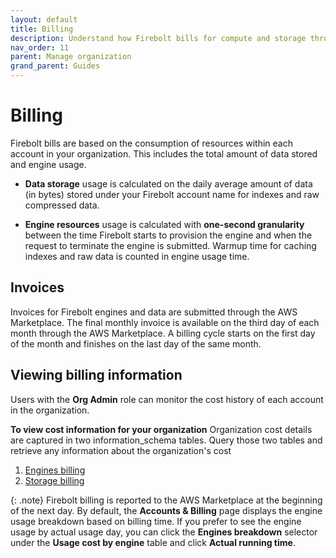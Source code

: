 ```yaml
---
layout: default
title: Billing
description: Understand how Firebolt bills for compute and storage through the AWS Marketplace and your AWS account.
nav_order: 11
parent: Manage organization
grand_parent: Guides
---
```


# Billing

Firebolt bills are based on the consumption of resources within each account in your organization. This includes the total amount of data stored and engine usage.

* **Data storage** usage is calculated on the daily average amount of data (in bytes) stored under your Firebolt account name for indexes and raw compressed data.

* **Engine resources** usage is calculated with **one-second granularity** between the time Firebolt starts to provision the engine and when the request to terminate the engine is submitted. Warmup time for caching indexes and raw data is counted in engine usage time.

## Invoices

Invoices for Firebolt engines and data are submitted through the AWS Marketplace. The final monthly invoice is available on the third day of each month through the AWS Marketplace. A billing cycle starts on the first day of the month and finishes on the last day of the same month.

## Viewing billing information

Users with the **Org Admin** role can monitor the cost history of each account in the organization.

**To view cost information for your organization**
Organization cost details are captured in two information_schema tables. Query those two tables and retrieve any information about the organization's cost   
1) [Engines billing](../../sql_reference/information-schema/engines-billing.md)
2) [Storage billing](../../sql_reference/information-schema/storage-billing.md)

{: .note}
Firebolt billing is reported to the AWS Marketplace at the beginning of the next day. By default, the **Accounts & Billing** page displays the engine usage breakdown based on billing time. If you prefer to see the engine usage by actual usage day, you can click the **Engines breakdown** selector under the **Usage cost by engine** table and click **Actual running time**. 